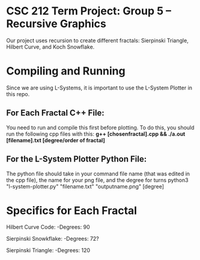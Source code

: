 # CSC 212 Term Project: Group 5 – Recursive Graphics
Our project uses recursion to create different fractals: Sierpinski Triangle, Hilbert Curve, and Koch Snowflake.

# Compiling and Running
Since we are using L-Systems, it is important to use the L-System Plotter in this repo. 

For Each Fractal C++ File:
-
You need to run and compile this first before plotting. 
To do this, you should run the following cpp files with this:
**g++ [chosenfractal].cpp  && ./a.out [filename].txt [degree/order of fractal]**

For the L-System Plotter Python File:
--
The python file should take in your command file name (that was edited in the cpp file), the name for your png file, and the degree for turns
python3 "l-system-plotter.py" "filename.txt" "outputname.png" [degree]

# Specifics for Each Fractal
Hilbert Curve Code:
-Degrees: 90

Sierpinski Snowkflake:
-Degrees: 72?

Sierpinski Triangle:
-Degrees: 120
